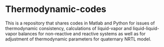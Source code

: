 # Thermodynamic-codes
This is a repository that shares codes in Matlab and Python for issues of thermodynamic consistency, calculations of liquid-vapor and liquid-liquid-vapor balances for non-reactive and reactive systems as well as for adjustment of thermodynamic parameters for quaternary NRTL model.
